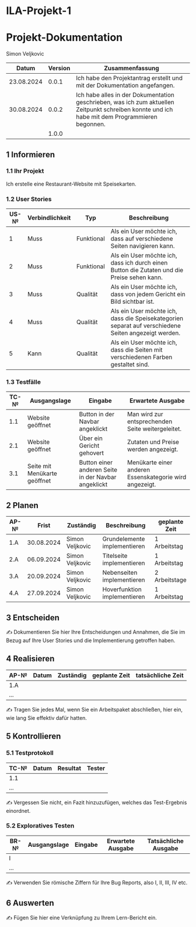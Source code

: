 # ILA-Projekt-1

# Projekt-Dokumentation

Simon Veljkovic

| Datum | Version | Zusammenfassung                                              |
| ----- | ------- | ------------------------------------------------------------ |
| 23.08.2024 | 0.0.1 | Ich habe den Projektantrag erstellt und mit der Dokumentation angefangen. |
| 30.08.2024 | 0.0.2 | Ich habe alles in der Dokumentation geschrieben, was ich zum aktuellen Zeitpunkt schreiben konnte und ich habe mit dem Programmieren begonnen. |                                                         |
|       | 1.0.0   |                                                              |

## 1 Informieren

### 1.1 Ihr Projekt

Ich erstelle eine Restaurant-Website mit Speisekarten.

### 1.2 User Stories

| US-№ | Verbindlichkeit | Typ  | Beschreibung                       |
| ---- | --------------- | ---- | ---------------------------------- |
| 1    | Muss            | Funktional | Als ein User möchte ich, dass auf verschiedene Seiten navigieren kann. |
| 2    | Muss            | Funktional | Als ein User möchte ich, dass ich durch einen Button die Zutaten und die Preise sehen kann. |
| 3    | Muss            | Qualität   | Als ein User möchte ich, dass von jedem Gericht ein Bild sichtbar ist. |
| 4    | Muss            | Qualität   | Als ein User möchte ich, dass die Speisekategorien separat auf verschiedene Seiten angezeigt werden. |
| 5    | Kann            | Qualität   | Als ein User möchte ich, dass die Seiten mit verschiedenen Farben gestaltet sind. |


### 1.3 Testfälle

| TC-№ | Ausgangslage | Eingabe | Erwartete Ausgabe |
| ---- | ------------ | ------- | ----------------- |
| 1.1  | Website geöffnet | Button in der Navbar angeklickt | Man wird zur entsprechenden Seite weitergeleitet. |
| 2.1  | Website geöffnet | Über ein Gericht gehovert | Zutaten und Preise werden angezeigt. |
| 3.1  | Seite mit Menükarte geöffnet | Button einer anderen Seite in der Navbar angeklickt | Menükarte einer anderen Essenskategorie wird angezeigt. |



## 2 Planen

| AP-№ | Frist | Zuständig | Beschreibung | geplante Zeit |
| ---- | ----- | --------- | ------------ | ------------- |
| 1.A  | 30.08.2024 | Simon Veljkovic | Grundelemente implementieren | 1 Arbeitstag |
| 2.A  | 06.09.2024 | Simon Veljkovic | Titelseite implementieren | 1 Arbeitstag |
| 3.A  | 20.09.2024 | Simon Veljkovic | Nebenseiten implementieren | 2 Arbeitstage |
| 4.A  | 27.09.2024 | Simon Veljkovic | Hoverfunktion implementieren | 1 Arbeitstag |


## 3 Entscheiden

✍️ Dokumentieren Sie hier Ihre Entscheidungen und Annahmen, die Sie im Bezug auf Ihre User Stories und die Implementierung getroffen haben.

## 4 Realisieren

| AP-№ | Datum | Zuständig | geplante Zeit | tatsächliche Zeit |
| ---- | ----- | --------- | ------------- | ----------------- |
| 1.A  |       |           |               |                   |
| ...  |       |           |               |                   |

✍️ Tragen Sie jedes Mal, wenn Sie ein Arbeitspaket abschließen, hier ein, wie lang Sie effektiv dafür hatten.

## 5 Kontrollieren

### 5.1 Testprotokoll

| TC-№ | Datum | Resultat | Tester |
| ---- | ----- | -------- | ------ |
| 1.1  |       |          |        |
| ...  |       |          |        |

✍️ Vergessen Sie nicht, ein Fazit hinzuzufügen, welches das Test-Ergebnis einordnet.

### 5.2 Exploratives Testen

| BR-№ | Ausgangslage | Eingabe | Erwartete Ausgabe | Tatsächliche Ausgabe |
| ---- | ------------ | ------- | ----------------- | -------------------- |
| I    |              |         |                   |                      |
| ...  |              |         |                   |                      |

✍️ Verwenden Sie römische Ziffern für Ihre Bug Reports, also I, II, III, IV etc.

## 6 Auswerten

✍️ Fügen Sie hier eine Verknüpfung zu Ihrem Lern-Bericht ein.
